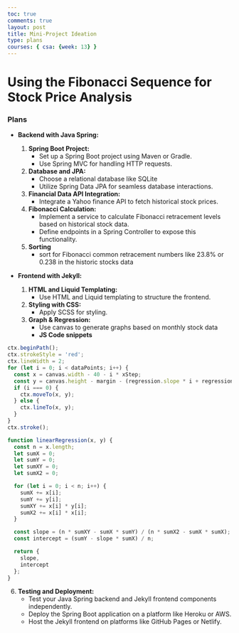 ```yaml
---
toc: true
comments: true
layout: post
title: Mini-Project Ideation
type: plans
courses: { csa: {week: 13} }
---
```


# Using the Fibonacci Sequence for Stock Price Analysis

### Plans
- **Backend with Java Spring:**
   1. **Spring Boot Project:**
      - Set up a Spring Boot project using Maven or Gradle.
      - Use Spring MVC for handling HTTP requests.
   2. **Database and JPA:**
      - Choose a relational database like SQLite
      - Utilize Spring Data JPA for seamless database interactions.
   3. **Financial Data API Integration:**
      - Integrate a Yahoo finance API to fetch historical stock prices. 
   4. **Fibonacci Calculation:**
      - Implement a service to calculate Fibonacci retracement levels based on historical stock data.
      - Define endpoints in a Spring Controller to expose this functionality.
  5. **Sorting**
     - sort for Fibonacci common retracement numbers like 23.8% or 0.238 in the historic stocks data

- **Frontend with Jekyll:**
   1. **HTML and Liquid Templating:**
      - Use HTML and Liquid templating to structure the frontend.
   2. **Styling with CSS:**
      - Apply SCSS for styling. 
   3. **Graph & Regression:**
      - Use canvas to generate graphs based on monthly stock data
      - **JS Code snippets**
```js
ctx.beginPath();
ctx.strokeStyle = 'red';
ctx.lineWidth = 2;
for (let i = 0; i < dataPoints; i++) {
  const x = canvas.width - 40 - i * xStep;
  const y = canvas.height - margin - (regression.slope * i + regression.intercept - minPrice) * yStep;
  if (i === 0) {
    ctx.moveTo(x, y);
  } else {
    ctx.lineTo(x, y);
  }
}
ctx.stroke();
```
```js
function linearRegression(x, y) {
  const n = x.length;
  let sumX = 0;
  let sumY = 0;
  let sumXY = 0;
  let sumX2 = 0;

  for (let i = 0; i < n; i++) {
    sumX += x[i];
    sumY += y[i];
    sumXY += x[i] * y[i];
    sumX2 += x[i] * x[i];
  }

  const slope = (n * sumXY - sumX * sumY) / (n * sumX2 - sumX * sumX);
  const intercept = (sumY - slope * sumX) / n;

  return {
    slope,
    intercept
  };
}
```
   6. **Testing and Deployment:**
      - Test your Java Spring backend and Jekyll frontend components independently.
      - Deploy the Spring Boot application on a platform like Heroku or AWS.
      - Host the Jekyll frontend on platforms like GitHub Pages or Netlify.

